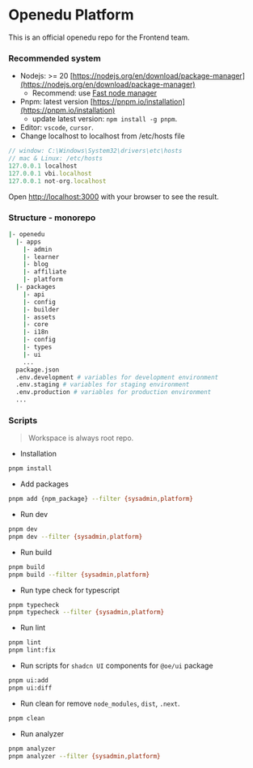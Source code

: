 # Openedu Platform

This is an official openedu repo for the Frontend team.

### Recommended system

- Nodejs: >= 20 [https://nodejs.org/en/download/package-manager](https://nodejs.org/en/download/package-manager)
  - Recommend: use [Fast node manager](https://github.com/Schniz/fnm)
- Pnpm: latest version [https://pnpm.io/installation](https://pnpm.io/installation)
  - update latest version: `npm install -g pnpm`.
- Editor: `vscode`, `cursor`.
- Change localhost to localhost from /etc/hosts file

```js
// window: C:\Windows\System32\drivers\etc\hosts
// mac & Linux: /etc/hosts
127.0.0.1 localhost
127.0.0.1 vbi.localhost
127.0.0.1 not-org.localhost
```

Open [http://localhost:3000](http://localhost:3000) with your browser to see the result.

### Structure - monorepo

```sh
|- openedu
  |- apps
    |- admin
    |- learner
    |- blog
    |- affiliate
    |- platform
  |- packages
    |- api
    |- config
    |- builder
    |- assets
    |- core
    |- i18n
    |- config
    |- types
    |- ui
    ...
  package.json
  .env.development # variables for development environment
  .env.staging # variables for staging environment
  .env.production # variables for production environment
  ...
```

### Scripts

> Workspace is always root repo.

- Installation

```sh
pnpm install
```

- Add packages

```sh
pnpm add {npm_package} --filter {sysadmin,platform}
```

- Run dev

```sh
pnpm dev
pnpm dev --filter {sysadmin,platform}
```

- Run build

```sh
pnpm build
pnpm build --filter {sysadmin,platform}
```

- Run type check for typescript

```sh
pnpm typecheck
pnpm typecheck --filter {sysadmin,platform}
```

- Run lint

```sh
pnpm lint
pnpm lint:fix
```


- Run scripts for `shadcn UI` components for `@oe/ui` package

```sh
pnpm ui:add
pnpm ui:diff
```

- Run clean for remove `node_modules`, `dist`, `.next`.

```sh
pnpm clean
```

- Run analyzer

```sh
pnpm analyzer
pnpm analyzer --filter {sysadmin,platform}
```
